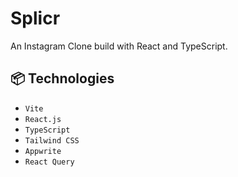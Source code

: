 #  Splicr
An Instagram Clone build with React and TypeScript.


## 📦 Technologies

- `Vite`
- `React.js`
- `TypeScript`
- `Tailwind CSS`
- `Appwrite`
- `React Query`